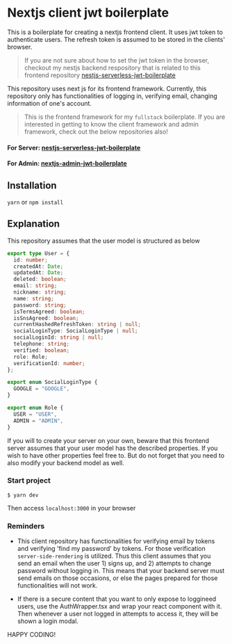 # Nextjs client jwt boilerplate

This is a boilerplate for creating a nextjs frontend client. It uses jwt token to authenticate users. The refresh token is assumed to be stored in the clients' browser. 

> If you are not sure about how to set the jwt token in the browser, checkout my nestjs backend respository that is related to this frontend repository [nestjs-serverless-jwt-boilerplate](https://github.com/hunkim98/nestjs-serverless-jwt-boilerplate)

This repository uses next js for its frontend framework. Currently, this repository only has functionalities of logging in, verifying email, changing information of one's account. 

> This is the frontend framework for my `fullstack` boilerplate.
> If you are interested in getting to know the client framework and admin framework, check out the below repositories also!

#### For Server: [nestjs-serverless-jwt-boilerplate](https://github.com/hunkim98/nestjs-serverless-jwt-boilerplate)

#### For Admin: [nextjs-admin-jwt-boilerplate](https://github.com/hunkim98/nextjs-admin-jwt-boilerplate)


## Installation

`yarn` or `npm install`

## Explanation

This repository assumes that the user model is structured as below

```ts
export type User = {
  id: number;
  createdAt: Date;
  updatedAt: Date;
  deleted: boolean;
  email: string;
  nickname: string;
  name: string;
  password: string;
  isTermsAgreed: boolean;
  isSnsAgreed: boolean;
  currentHashedRefreshToken: string | null;
  socialLoginType: SocialLoginType | null;
  socialLoginId: string | null;
  telephone: string;
  verified: boolean;
  role: Role;
  verificationId: number;
};

export enum SocialLoginType {
  GOOGLE = "GOOGLE",
}

export enum Role {
  USER = "USER",
  ADMIN = "ADMIN",
}
```

If you will to create your server on your own, beware that this frontend server assumes that your user model has the described properties. If you wish to have other properties feel free to. But do not forget that you need to also modify your backend model as well.

### Start project
```
$ yarn dev
```

Then access `localhost:3000` in your browser


### Reminders

- This client repository has functionalities for verifying email by tokens and verifying 'find my password' by tokens. For those verification `server-side-rendering` is utilized. Thus this client assumes that you send an email when the user 1) signs up, and 2) attempts to change password without logging in. This means that your backend server must send emails on those occasions, or else the pages prepared for those functionalities will not work.

- If there is a secure content that you want to only expose to loggineed users, use the AuthWrapper.tsx and wrap your react component with it. Then whenever a user not logged in attempts to access it, they will be shown a login modal.

HAPPY CODING!


